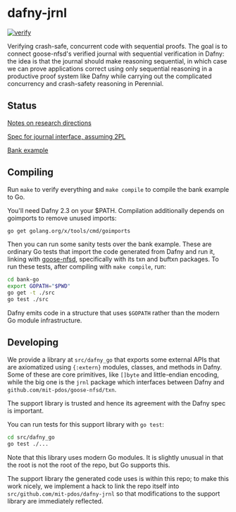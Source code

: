 # dafny-jrnl

[![verify](https://github.com/mit-pdos/dafny-jrnl/workflows/verify/badge.svg)](https://github.com/mit-pdos/dafny-jrnl/actions?query=workflow%3Averify)

Verifying crash-safe, concurrent code with sequential proofs. The goal is to
connect goose-nfsd's verified journal with sequential verification in Dafny: the
idea is that the journal should make reasoning sequential, in which case we can
prove applications correct using only sequential reasoning in a productive proof
system like Dafny while carrying out the complicated concurrency and
crash-safety reasoning in Perennial.

## Status

[Notes on research directions](./research.md)

[Spec for journal interface, assuming 2PL](./src/Dafny/jrnl/jrnl.s.dfy)

[Bank example](./src/Dafny/examples/bank.dfy)

## Compiling

Run `make` to verify everything and `make compile` to compile the bank example
to Go.

You'll need Dafny 2.3 on your $PATH. Compilation additionally depends on
goimports to remove unused imports:

```sh
go get golang.org/x/tools/cmd/goimports
```

Then you can run some sanity tests over the bank example. These are ordinary Go
tests that import the code generated from Dafny and run it, linking with
[goose-nfsd](https://github.com/mit-pdos/goose-nfsd), specifically with its txn
and buftxn packages. To run these tests, after compiling with `make compile`,
run:

```sh
cd bank-go
export GOPATH="$PWD"
go get -t ./src
go test ./src
```

Dafny emits code in a structure that uses `$GOPATH` rather than the modern Go
module infrastructure.

## Developing

We provide a library at `src/dafny_go` that exports some external APIs that are
axiomatized using `{:extern}` modules, classes, and methods in Dafny. Some of
these are core primitives, like `[]byte` and little-endian encoding, while the
big one is the `jrnl` package which interfaces between Dafny and
`github.com/mit-pdos/goose-nfsd/txn`.

The support library is trusted and hence its agreement with the Dafny spec is
important.

You can run tests for this support library with `go test`:

```sh
cd src/dafny_go
go test ./...
```

Note that this library uses modern Go modules. It is slightly unusual in that
the root is not the root of the repo, but Go supports this.

The support library the generated code uses is within this repo; to make this
work nicely, we implement a hack to link the repo itself into
`src/github.com/mit-pdos/dafny-jrnl` so that modifications to the support
library are immediately reflected.
